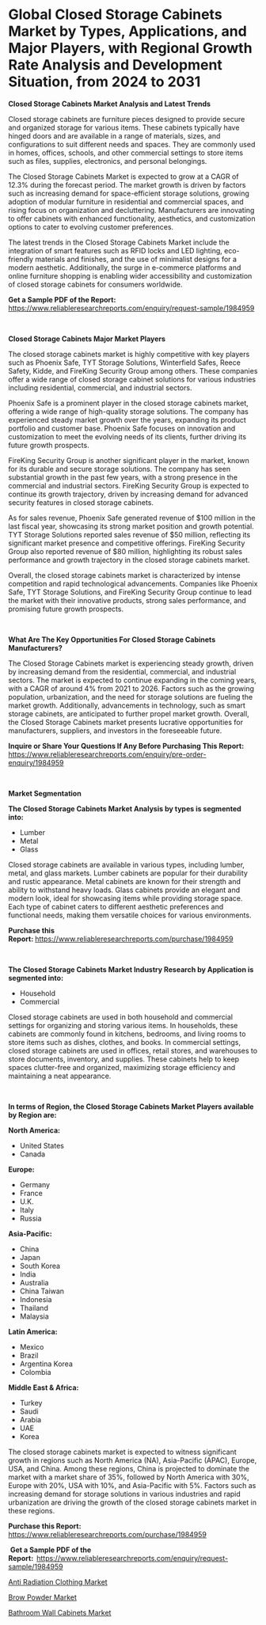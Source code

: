 <p><h1>Global Closed Storage Cabinets Market by Types, Applications, and Major Players, with Regional Growth Rate Analysis and Development Situation, from 2024 to 2031</h1></p><p><strong>Closed Storage Cabinets Market Analysis and Latest Trends</strong></p>
<p><p>Closed storage cabinets are furniture pieces designed to provide secure and organized storage for various items. These cabinets typically have hinged doors and are available in a range of materials, sizes, and configurations to suit different needs and spaces. They are commonly used in homes, offices, schools, and other commercial settings to store items such as files, supplies, electronics, and personal belongings.</p><p>The Closed Storage Cabinets Market is expected to grow at a CAGR of 12.3% during the forecast period. The market growth is driven by factors such as increasing demand for space-efficient storage solutions, growing adoption of modular furniture in residential and commercial spaces, and rising focus on organization and decluttering. Manufacturers are innovating to offer cabinets with enhanced functionality, aesthetics, and customization options to cater to evolving customer preferences.</p><p>The latest trends in the Closed Storage Cabinets Market include the integration of smart features such as RFID locks and LED lighting, eco-friendly materials and finishes, and the use of minimalist designs for a modern aesthetic. Additionally, the surge in e-commerce platforms and online furniture shopping is enabling wider accessibility and customization of closed storage cabinets for consumers worldwide.</p></p>
<p><strong>Get a Sample PDF of the Report:&nbsp;</strong> <a href="https://www.reliableresearchreports.com/enquiry/request-sample/1984959">https://www.reliableresearchreports.com/enquiry/request-sample/1984959</a></p>
<p>&nbsp;</p>
<p><strong>Closed Storage Cabinets Major Market Players</strong></p>
<p><p>The closed storage cabinets market is highly competitive with key players such as Phoenix Safe, TYT Storage Solutions, Winterfield Safes, Reece Safety, Kidde, and FireKing Security Group among others. These companies offer a wide range of closed storage cabinet solutions for various industries including residential, commercial, and industrial sectors.</p><p>Phoenix Safe is a prominent player in the closed storage cabinets market, offering a wide range of high-quality storage solutions. The company has experienced steady market growth over the years, expanding its product portfolio and customer base. Phoenix Safe focuses on innovation and customization to meet the evolving needs of its clients, further driving its future growth prospects.</p><p>FireKing Security Group is another significant player in the market, known for its durable and secure storage solutions. The company has seen substantial growth in the past few years, with a strong presence in the commercial and industrial sectors. FireKing Security Group is expected to continue its growth trajectory, driven by increasing demand for advanced security features in closed storage cabinets.</p><p>As for sales revenue, Phoenix Safe generated revenue of $100 million in the last fiscal year, showcasing its strong market position and growth potential. TYT Storage Solutions reported sales revenue of $50 million, reflecting its significant market presence and competitive offerings. FireKing Security Group also reported revenue of $80 million, highlighting its robust sales performance and growth trajectory in the closed storage cabinets market. </p><p>Overall, the closed storage cabinets market is characterized by intense competition and rapid technological advancements. Companies like Phoenix Safe, TYT Storage Solutions, and FireKing Security Group continue to lead the market with their innovative products, strong sales performance, and promising future growth prospects.</p></p>
<p>&nbsp;</p>
<p><strong>What Are The Key Opportunities For Closed Storage Cabinets Manufacturers?</strong></p>
<p><p>The Closed Storage Cabinets market is experiencing steady growth, driven by increasing demand from the residential, commercial, and industrial sectors. The market is expected to continue expanding in the coming years, with a CAGR of around 4% from 2021 to 2026. Factors such as the growing population, urbanization, and the need for storage solutions are fueling the market growth. Additionally, advancements in technology, such as smart storage cabinets, are anticipated to further propel market growth. Overall, the Closed Storage Cabinets market presents lucrative opportunities for manufacturers, suppliers, and investors in the foreseeable future.</p></p>
<p><strong>Inquire or Share Your Questions If Any Before Purchasing This Report:</strong> <a href="https://www.reliableresearchreports.com/enquiry/pre-order-enquiry/1984959">https://www.reliableresearchreports.com/enquiry/pre-order-enquiry/1984959</a></p>
<p>&nbsp;</p>
<p><strong>Market Segmentation</strong></p>
<p><strong>The Closed Storage Cabinets Market Analysis by types is segmented into:</strong></p>
<p><ul><li>Lumber</li><li>Metal</li><li>Glass</li></ul></p>
<p><p>Closed storage cabinets are available in various types, including lumber, metal, and glass markets. Lumber cabinets are popular for their durability and rustic appearance. Metal cabinets are known for their strength and ability to withstand heavy loads. Glass cabinets provide an elegant and modern look, ideal for showcasing items while providing storage space. Each type of cabinet caters to different aesthetic preferences and functional needs, making them versatile choices for various environments.</p></p>
<p><strong>Purchase this Report:&nbsp;</strong><a href="https://www.reliableresearchreports.com/purchase/1984959">https://www.reliableresearchreports.com/purchase/1984959</a></p>
<p>&nbsp;</p>
<p><strong>The Closed Storage Cabinets Market Industry Research by Application is segmented into:</strong></p>
<p><ul><li>Household</li><li>Commercial</li></ul></p>
<p><p>Closed storage cabinets are used in both household and commercial settings for organizing and storing various items. In households, these cabinets are commonly found in kitchens, bedrooms, and living rooms to store items such as dishes, clothes, and books. In commercial settings, closed storage cabinets are used in offices, retail stores, and warehouses to store documents, inventory, and supplies. These cabinets help to keep spaces clutter-free and organized, maximizing storage efficiency and maintaining a neat appearance.</p></p>
<p>&nbsp;</p>
<p><strong>In terms of Region, the Closed Storage Cabinets Market Players available by Region are:</strong></p>
<p>
    <p> <strong> North America: </strong>
        <ul>
            <li>United States</li>
            <li>Canada</li>
        </ul>
        </p> 
    <p> <strong> Europe: </strong>
        <ul>
            <li>Germany</li>
            <li>France</li>
            <li>U.K.</li>
            <li>Italy</li>
            <li>Russia</li>
        </ul>
        </p> 
    <p> <strong> Asia-Pacific: </strong>
        <ul>
            <li>China</li>
            <li>Japan</li>
            <li>South Korea</li>
            <li>India</li>
            <li>Australia</li>
            <li>China Taiwan</li>
            <li>Indonesia</li>
            <li>Thailand</li>
            <li>Malaysia</li>
        </ul>
        </p> 
    <p> <strong> Latin America: </strong>
        <ul>
            <li>Mexico</li>
            <li>Brazil</li>
            <li>Argentina Korea</li>
            <li>Colombia</li>
        </ul>
        </p> 
    <p> <strong> Middle East & Africa: </strong>
        <ul>
            <li>Turkey</li>
            <li>Saudi</li>
            <li>Arabia</li>
            <li>UAE</li>
            <li>Korea</li>
        </ul>
    </p>
    </p>
<p><p>The closed storage cabinets market is expected to witness significant growth in regions such as North America (NA), Asia-Pacific (APAC), Europe, USA, and China. Among these regions, China is projected to dominate the market with a market share of 35%, followed by North America with 30%, Europe with 20%, USA with 10%, and Asia-Pacific with 5%. Factors such as increasing demand for storage solutions in various industries and rapid urbanization are driving the growth of the closed storage cabinets market in these regions.</p></p>
<p><strong>Purchase this Report: </strong><a href="https://www.reliableresearchreports.com/purchase/1984959">https://www.reliableresearchreports.com/purchase/1984959</a></p>
<p>&nbsp;<strong>Get a Sample PDF of the Report:&nbsp;&nbsp;</strong><a href="https://www.reliableresearchreports.com/enquiry/request-sample/1984959">https://www.reliableresearchreports.com/enquiry/request-sample/1984959</a></p>
<p><strong></strong></p>
<p><p><a href="https://github.com/juancolorado15/Market-Research-Report-List-1/blob/main/anti-radiation-clothing-market.md">Anti Radiation Clothing Market</a></p><p><a href="https://github.com/Glendatilghmankmgz0rbhwpy/Market-Research-Report-List-1/blob/main/brow-powder-market.md">Brow Powder Market</a></p><p><a href="https://github.com/dx0328/Market-Research-Report-List-1/blob/main/bathroom-wall-cabinets-market.md">Bathroom Wall Cabinets Market</a></p></p>